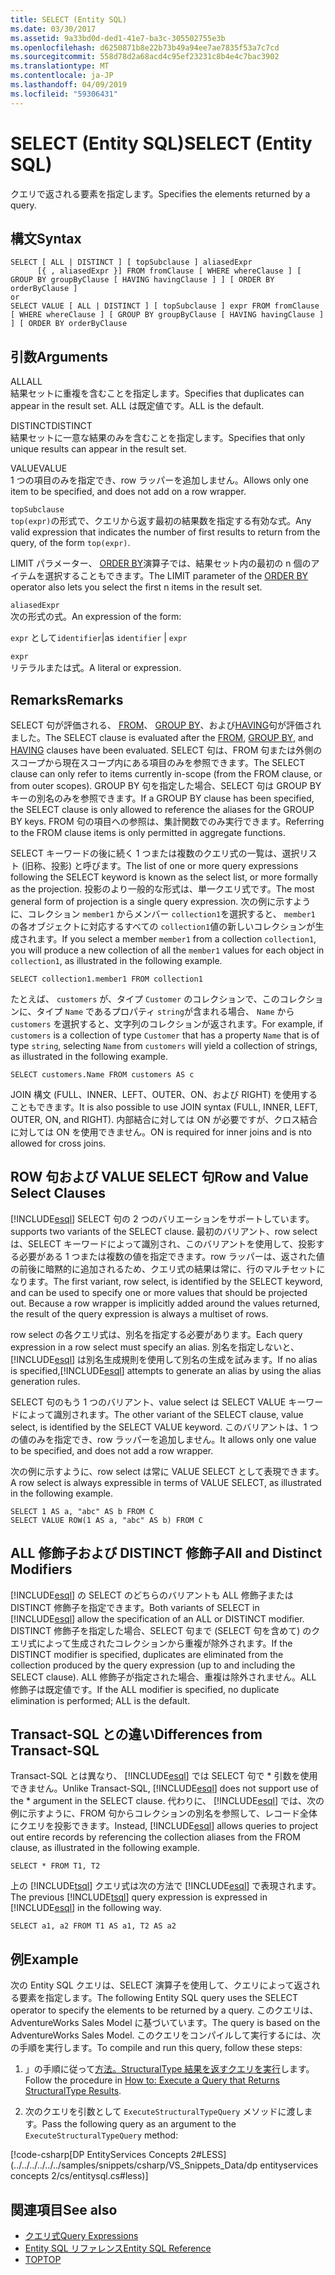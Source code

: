 ```yaml
---
title: SELECT (Entity SQL)
ms.date: 03/30/2017
ms.assetid: 9a33bd0d-ded1-41e7-ba3c-305502755e3b
ms.openlocfilehash: d6250871b8e22b73b49a94ee7ae7835f53a7c7cd
ms.sourcegitcommit: 558d78d2a68acd4c95ef23231c8b4e4c7bac3902
ms.translationtype: MT
ms.contentlocale: ja-JP
ms.lasthandoff: 04/09/2019
ms.locfileid: "59306431"
---
```

# <a name="select-entity-sql"></a><span data-ttu-id="b180b-102">SELECT (Entity SQL)</span><span class="sxs-lookup"><span data-stu-id="b180b-102">SELECT (Entity SQL)</span></span>
<span data-ttu-id="b180b-103">クエリで返される要素を指定します。</span><span class="sxs-lookup"><span data-stu-id="b180b-103">Specifies the elements returned by a query.</span></span>  
  
## <a name="syntax"></a><span data-ttu-id="b180b-104">構文</span><span class="sxs-lookup"><span data-stu-id="b180b-104">Syntax</span></span>  
  
```  
SELECT [ ALL | DISTINCT ] [ topSubclause ] aliasedExpr   
      [{ , aliasedExpr }] FROM fromClause [ WHERE whereClause ] [ GROUP BY groupByClause [ HAVING havingClause ] ] [ ORDER BY orderByClause ]  
or  
SELECT VALUE [ ALL | DISTINCT ] [ topSubclause ] expr FROM fromClause [ WHERE whereClause ] [ GROUP BY groupByClause [ HAVING havingClause ] ] [ ORDER BY orderByClause  
```  
  
## <a name="arguments"></a><span data-ttu-id="b180b-105">引数</span><span class="sxs-lookup"><span data-stu-id="b180b-105">Arguments</span></span>  
 <span data-ttu-id="b180b-106">ALL</span><span class="sxs-lookup"><span data-stu-id="b180b-106">ALL</span></span>  
 <span data-ttu-id="b180b-107">結果セットに重複を含むことを指定します。</span><span class="sxs-lookup"><span data-stu-id="b180b-107">Specifies that duplicates can appear in the result set.</span></span> <span data-ttu-id="b180b-108">ALL は既定値です。</span><span class="sxs-lookup"><span data-stu-id="b180b-108">ALL is the default.</span></span>  
  
 <span data-ttu-id="b180b-109">DISTINCT</span><span class="sxs-lookup"><span data-stu-id="b180b-109">DISTINCT</span></span>  
 <span data-ttu-id="b180b-110">結果セットに一意な結果のみを含むことを指定します。</span><span class="sxs-lookup"><span data-stu-id="b180b-110">Specifies that only unique results can appear in the result set.</span></span>  
  
 <span data-ttu-id="b180b-111">VALUE</span><span class="sxs-lookup"><span data-stu-id="b180b-111">VALUE</span></span>  
 <span data-ttu-id="b180b-112">1 つの項目のみを指定でき、row ラッパーを追加しません。</span><span class="sxs-lookup"><span data-stu-id="b180b-112">Allows only one item to be specified, and does not add on a row wrapper.</span></span>  
  
 `topSubclause`  
 <span data-ttu-id="b180b-113">`top(expr)`の形式で、クエリから返す最初の結果数を指定する有効な式。</span><span class="sxs-lookup"><span data-stu-id="b180b-113">Any valid expression that indicates the number of first results to return from the query, of the form `top(expr)`.</span></span>  
  
 <span data-ttu-id="b180b-114">LIMIT パラメーター、 [ORDER BY](../../../../../../docs/framework/data/adonet/ef/language-reference/order-by-entity-sql.md)演算子では、結果セット内の最初の n 個のアイテムを選択することもできます。</span><span class="sxs-lookup"><span data-stu-id="b180b-114">The LIMIT parameter of the [ORDER BY](../../../../../../docs/framework/data/adonet/ef/language-reference/order-by-entity-sql.md) operator also lets you select the first n items in the result set.</span></span>  
  
 `aliasedExpr`  
 <span data-ttu-id="b180b-115">次の形式の式。</span><span class="sxs-lookup"><span data-stu-id="b180b-115">An expression of the form:</span></span>  
  
 `expr` <span data-ttu-id="b180b-116">として`identifier`&#124;</span><span class="sxs-lookup"><span data-stu-id="b180b-116">as `identifier` &#124;</span></span> `expr`  
  
 `expr`  
 <span data-ttu-id="b180b-117">リテラルまたは式。</span><span class="sxs-lookup"><span data-stu-id="b180b-117">A literal or expression.</span></span>  
  
## <a name="remarks"></a><span data-ttu-id="b180b-118">Remarks</span><span class="sxs-lookup"><span data-stu-id="b180b-118">Remarks</span></span>  
 <span data-ttu-id="b180b-119">SELECT 句が評価される、 [FROM](../../../../../../docs/framework/data/adonet/ef/language-reference/from-entity-sql.md)、 [GROUP BY](../../../../../../docs/framework/data/adonet/ef/language-reference/group-by-entity-sql.md)、および[HAVING](../../../../../../docs/framework/data/adonet/ef/language-reference/having-entity-sql.md)句が評価されました。</span><span class="sxs-lookup"><span data-stu-id="b180b-119">The SELECT clause is evaluated after the [FROM](../../../../../../docs/framework/data/adonet/ef/language-reference/from-entity-sql.md), [GROUP BY](../../../../../../docs/framework/data/adonet/ef/language-reference/group-by-entity-sql.md), and [HAVING](../../../../../../docs/framework/data/adonet/ef/language-reference/having-entity-sql.md) clauses have been evaluated.</span></span> <span data-ttu-id="b180b-120">SELECT 句は、FROM 句または外側のスコープから現在スコープ内にある項目のみを参照できます。</span><span class="sxs-lookup"><span data-stu-id="b180b-120">The SELECT clause can only refer to items currently in-scope (from the FROM clause, or from outer scopes).</span></span> <span data-ttu-id="b180b-121">GROUP BY 句を指定した場合、SELECT 句は GROUP BY キーの別名のみを参照できます。</span><span class="sxs-lookup"><span data-stu-id="b180b-121">If a GROUP BY clause has been specified, the SELECT clause is only allowed to reference the aliases for the GROUP BY keys.</span></span> <span data-ttu-id="b180b-122">FROM 句の項目への参照は、集計関数でのみ実行できます。</span><span class="sxs-lookup"><span data-stu-id="b180b-122">Referring to the FROM clause items is only permitted in aggregate functions.</span></span>  
  
 <span data-ttu-id="b180b-123">SELECT キーワードの後に続く 1 つまたは複数のクエリ式の一覧は、選択リスト (旧称、投影) と呼びます。</span><span class="sxs-lookup"><span data-stu-id="b180b-123">The list of one or more query expressions following the SELECT keyword is known as the select list, or more formally as the projection.</span></span> <span data-ttu-id="b180b-124">投影のより一般的な形式は、単一クエリ式です。</span><span class="sxs-lookup"><span data-stu-id="b180b-124">The most general form of projection is a single query expression.</span></span> <span data-ttu-id="b180b-125">次の例に示すように、コレクション `member1` からメンバー `collection1`を選択すると、 `member1` の各オブジェクトに対応するすべての `collection1`値の新しいコレクションが生成されます。</span><span class="sxs-lookup"><span data-stu-id="b180b-125">If you select a member `member1` from a collection `collection1`, you will produce a new collection of all the `member1` values for each object in `collection1`, as illustrated in the following example.</span></span>  
  
```  
SELECT collection1.member1 FROM collection1  
```  
  
 <span data-ttu-id="b180b-126">たとえば、 `customers` が、タイプ `Customer` のコレクションで、このコレクションに、タイプ `Name` であるプロパティ `string`が含まれる場合、 `Name` から `customers` を選択すると、文字列のコレクションが返されます。</span><span class="sxs-lookup"><span data-stu-id="b180b-126">For example, if `customers` is a collection of type `Customer` that has a property `Name` that is of type `string`, selecting `Name` from `customers` will yield a collection of strings, as illustrated in the following example.</span></span>  
  
```  
SELECT customers.Name FROM customers AS c  
```  
  
 <span data-ttu-id="b180b-127">JOIN 構文 (FULL、INNER、LEFT、OUTER、ON、および RIGHT) を使用することもできます。</span><span class="sxs-lookup"><span data-stu-id="b180b-127">It is also possible to use JOIN syntax (FULL, INNER, LEFT, OUTER, ON, and RIGHT).</span></span> <span data-ttu-id="b180b-128">内部結合に対しては ON が必要ですが、クロス結合に対しては ON を使用できません。</span><span class="sxs-lookup"><span data-stu-id="b180b-128">ON is required for inner joins and is nto allowed for cross joins.</span></span>  
  
## <a name="row-and-value-select-clauses"></a><span data-ttu-id="b180b-129">ROW 句および VALUE SELECT 句</span><span class="sxs-lookup"><span data-stu-id="b180b-129">Row and Value Select Clauses</span></span>  
 [!INCLUDE[esql](../../../../../../includes/esql-md.md)] <span data-ttu-id="b180b-130">SELECT 句の 2 つのバリエーションをサポートしています。</span><span class="sxs-lookup"><span data-stu-id="b180b-130">supports two variants of the SELECT clause.</span></span> <span data-ttu-id="b180b-131">最初のバリアント、row select は、SELECT キーワードによって識別され、このバリアントを使用して、投影する必要がある 1 つまたは複数の値を指定できます。row ラッパーは、返された値の前後に暗黙的に追加されるため、クエリ式の結果は常に、行のマルチセットになります。</span><span class="sxs-lookup"><span data-stu-id="b180b-131">The first variant, row select, is identified by the SELECT keyword, and can be used to specify one or more values that should be projected out. Because a row wrapper is implicitly added around the values returned, the result of the query expression is always a multiset of rows.</span></span>  
  
 <span data-ttu-id="b180b-132">row select の各クエリ式は、別名を指定する必要があります。</span><span class="sxs-lookup"><span data-stu-id="b180b-132">Each query expression in a row select must specify an alias.</span></span> <span data-ttu-id="b180b-133">別名を指定しないと、[!INCLUDE[esql](../../../../../../includes/esql-md.md)] は別名生成規則を使用して別名の生成を試みます。</span><span class="sxs-lookup"><span data-stu-id="b180b-133">If no alias is specified,[!INCLUDE[esql](../../../../../../includes/esql-md.md)] attempts to generate an alias by using the alias generation rules.</span></span>  
  
 <span data-ttu-id="b180b-134">SELECT 句のもう 1 つのバリアント、value select は SELECT VALUE キーワードによって識別されます。</span><span class="sxs-lookup"><span data-stu-id="b180b-134">The other variant of the SELECT clause, value select, is identified by the SELECT VALUE keyword.</span></span> <span data-ttu-id="b180b-135">このバリアントは、1 つの値のみを指定でき、row ラッパーを追加しません。</span><span class="sxs-lookup"><span data-stu-id="b180b-135">It allows only one value to be specified, and does not add a row wrapper.</span></span>  
  
 <span data-ttu-id="b180b-136">次の例に示すように、row select は常に VALUE SELECT として表現できます。</span><span class="sxs-lookup"><span data-stu-id="b180b-136">A row select is always expressible in terms of VALUE SELECT, as illustrated in the following example.</span></span>  
  
```  
SELECT 1 AS a, "abc" AS b FROM C  
SELECT VALUE ROW(1 AS a, "abc" AS b) FROM C   
```  
  
## <a name="all-and-distinct-modifiers"></a><span data-ttu-id="b180b-137">ALL 修飾子および DISTINCT 修飾子</span><span class="sxs-lookup"><span data-stu-id="b180b-137">All and Distinct Modifiers</span></span>  
 <span data-ttu-id="b180b-138">[!INCLUDE[esql](../../../../../../includes/esql-md.md)] の SELECT のどちらのバリアントも ALL 修飾子または DISTINCT 修飾子を指定できます。</span><span class="sxs-lookup"><span data-stu-id="b180b-138">Both variants of SELECT in [!INCLUDE[esql](../../../../../../includes/esql-md.md)] allow the specification of an ALL or DISTINCT modifier.</span></span> <span data-ttu-id="b180b-139">DISTINCT 修飾子を指定した場合、SELECT 句まで (SELECT 句を含めて) のクエリ式によって生成されたコレクションから重複が除外されます。</span><span class="sxs-lookup"><span data-stu-id="b180b-139">If the DISTINCT modifier is specified, duplicates are eliminated from the collection produced by the query expression (up to and including the SELECT clause).</span></span> <span data-ttu-id="b180b-140">ALL 修飾子が指定された場合、重複は除外されません。ALL 修飾子は既定値です。</span><span class="sxs-lookup"><span data-stu-id="b180b-140">If the ALL modifier is specified, no duplicate elimination is performed; ALL is the default.</span></span>  
  
## <a name="differences-from-transact-sql"></a><span data-ttu-id="b180b-141">Transact-SQL との違い</span><span class="sxs-lookup"><span data-stu-id="b180b-141">Differences from Transact-SQL</span></span>  
 <span data-ttu-id="b180b-142">Transact-SQL とは異なり、 [!INCLUDE[esql](../../../../../../includes/esql-md.md)] では SELECT 句で \* 引数を使用できません。</span><span class="sxs-lookup"><span data-stu-id="b180b-142">Unlike Transact-SQL, [!INCLUDE[esql](../../../../../../includes/esql-md.md)] does not support use of the \* argument in the SELECT clause.</span></span>  <span data-ttu-id="b180b-143">代わりに、 [!INCLUDE[esql](../../../../../../includes/esql-md.md)] では、次の例に示すように、FROM 句からコレクションの別名を参照して、レコード全体にクエリを投影できます。</span><span class="sxs-lookup"><span data-stu-id="b180b-143">Instead, [!INCLUDE[esql](../../../../../../includes/esql-md.md)] allows queries to project out entire records by referencing the collection aliases from the FROM clause, as illustrated in the following example.</span></span>  
  
```  
SELECT * FROM T1, T2  
```  
  
 <span data-ttu-id="b180b-144">上の [!INCLUDE[tsql](../../../../../../includes/tsql-md.md)] クエリ式は次の方法で [!INCLUDE[esql](../../../../../../includes/esql-md.md)] で表現されます。</span><span class="sxs-lookup"><span data-stu-id="b180b-144">The previous [!INCLUDE[tsql](../../../../../../includes/tsql-md.md)] query expression is expressed in [!INCLUDE[esql](../../../../../../includes/esql-md.md)] in the following way.</span></span>  
  
```  
SELECT a1, a2 FROM T1 AS a1, T2 AS a2  
```  
  
## <a name="example"></a><span data-ttu-id="b180b-145">例</span><span class="sxs-lookup"><span data-stu-id="b180b-145">Example</span></span>  
 <span data-ttu-id="b180b-146">次の Entity SQL クエリは、SELECT 演算子を使用して、クエリによって返される要素を指定します。</span><span class="sxs-lookup"><span data-stu-id="b180b-146">The following Entity SQL query uses the SELECT operator to specify the elements to be returned by a query.</span></span> <span data-ttu-id="b180b-147">このクエリは、AdventureWorks Sales Model に基づいています。</span><span class="sxs-lookup"><span data-stu-id="b180b-147">The query is based on the AdventureWorks Sales Model.</span></span> <span data-ttu-id="b180b-148">このクエリをコンパイルして実行するには、次の手順を実行します。</span><span class="sxs-lookup"><span data-stu-id="b180b-148">To compile and run this query, follow these steps:</span></span>  
  
1. <span data-ttu-id="b180b-149">」の手順に従って[方法。StructuralType 結果を返すクエリを実行](../../../../../../docs/framework/data/adonet/ef/how-to-execute-a-query-that-returns-structuraltype-results.md)します。</span><span class="sxs-lookup"><span data-stu-id="b180b-149">Follow the procedure in [How to: Execute a Query that Returns StructuralType Results](../../../../../../docs/framework/data/adonet/ef/how-to-execute-a-query-that-returns-structuraltype-results.md).</span></span>  
  
2. <span data-ttu-id="b180b-150">次のクエリを引数として `ExecuteStructuralTypeQuery` メソッドに渡します。</span><span class="sxs-lookup"><span data-stu-id="b180b-150">Pass the following query as an argument to the `ExecuteStructuralTypeQuery` method:</span></span>  
  
 [!code-csharp[DP EntityServices Concepts 2#LESS](../../../../../../samples/snippets/csharp/VS_Snippets_Data/dp entityservices concepts 2/cs/entitysql.cs#less)]  
  
## <a name="see-also"></a><span data-ttu-id="b180b-151">関連項目</span><span class="sxs-lookup"><span data-stu-id="b180b-151">See also</span></span>

- [<span data-ttu-id="b180b-152">クエリ式</span><span class="sxs-lookup"><span data-stu-id="b180b-152">Query Expressions</span></span>](../../../../../../docs/framework/data/adonet/ef/language-reference/query-expressions-entity-sql.md)
- [<span data-ttu-id="b180b-153">Entity SQL リファレンス</span><span class="sxs-lookup"><span data-stu-id="b180b-153">Entity SQL Reference</span></span>](../../../../../../docs/framework/data/adonet/ef/language-reference/entity-sql-reference.md)
- [<span data-ttu-id="b180b-154">TOP</span><span class="sxs-lookup"><span data-stu-id="b180b-154">TOP</span></span>](../../../../../../docs/framework/data/adonet/ef/language-reference/top-entity-sql.md)
